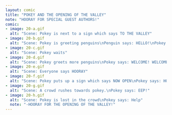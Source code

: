 ```yaml
---
layout: comic
title: "POKEY AND THE OPENING OF THE VALLEY"
note: "HOORAY FOR SPECIAL GUEST AUTHORS!"
comic:
- image: 20-a.gif
  alt: "Scene: Pokey is next to a sign which says TO THE VALLEY"
- image: 20-b.gif
  alt: "Scene: Pokey is greeting penguins\nPenguin says: HELLO!\nPokey says: WELCOME!\nPenguin says: THANKYOU!"
- image: 20-c.gif
  alt: "Scene: Pokey waits"
- image: 20-d.gif
  alt: "Scene: Pokey greets more penguins\nPokey says: WELCOME! WELCOME!"
- image: 20-e.gif
  alt: "Scene: Everyone says HOORAY"
- image: 20-f.gif
  alt: "Scene: Pokey puts up a sign which says NOW OPEN\nPokey says: HOORAY!"
- image: 20-g.gif
  alt: "Scene: A crowd rushes towards pokey.\nPokey says: EEP!"
- image: 20-h.gif
  alt: "Scene: Pokey is lost in the crowd\nPokey says: Help"
  note: "-HOORAY FOR THE OPENING OF THE VALLEY!"
---
```

